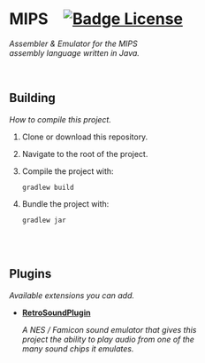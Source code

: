 
# MIPS   [![Badge License]][License]

*Assembler & Emulator for the MIPS* <br>
*assembly language written in Java.*

<br>

## Building

*How to compile this project.*

1.  Clone or download this repository.

2.  Navigate to the root of the project.

3.  Compile the project with:

    ```shell
    gradlew build
    ```
    
4.  Bundle the project with:

    ```shell
    gradlew jar
    ```

<br>
<br>

## Plugins

*Available extensions you can add.*

-   **[RetroSoundPlugin]**
    
    *A NES / Famicon sound emulator that gives this* <br>
    *project the ability to play audio from one of the* <br>
    *many sound chips it emulates.*

<br>  
  
  
<!----------------------------------------------------------------------------->

[Badge License]: https://img.shields.io/badge/License-Apache_2.0-D22128?style=for-the-badge

[RetroSoundPlugin]: https://github.com/ParkerTenBroeck/RetroSoundPlugin

[License]: LICENSE
